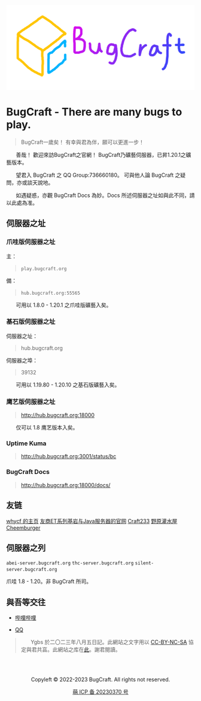 
![不顯焉？ 無傷也，君亦可讀。](bugcraft.png)

# BugCraft - There are many bugs to play.

> BugCraft一歲矣！ 有幸與君為伴，願可以更進一步！

ㅤㅤ善哉！ 歡迎來訪BugCraft之官網！ BugCraft乃礦藝伺服器，已昇1.20.1之礦藝版本。

ㅤㅤ望君入 BugCraft 之 QQ Group:736660180。 可與他人論 BugCraft 之疑問，亦或談天說地。

ㅤㅤ如遇疑惑，亦觀 BugCraft Docs 為妙。Docs 所述伺服器之址如與此不同，請以此處為准。

## 伺服器之址

### 爪哇版伺服器之址

主：
> `play.bugcraft.org`

備：
> `hub.bugcraft.org:55565`

ㅤㅤ可用以 1.8.0 - 1.20.1 之爪哇版礦藝入矣。

### 基石版伺服器之址

伺服器之址：
> hub.bugcraft.org

伺服器之埠：
> 39132

ㅤㅤ可用以 1.19.80 - 1.20.10 之基石版礦藝入矣。

### 鹰艺版伺服器之址

> http://hub.bugcraft.org:18000

ㅤㅤ仅可以 1.8 鹰艺版本入矣。

### Uptime Kuma

> http://hub.bugcraft.org:3001/status/bc

### BugCraft Docs

> http://hub.bugcraft.org:18000/docs/

## 友链

[whycf 的主页](http://cyzs.tk/)
[友商ET系列基岩与Java服务器的官网](http://不如原神.下次一定.com/)
[Craft233](https://www.craft233.top/)
[野原灌水屋](https://www.sxc258.top/)
[Cheemburger](http://byd.cheemburger.top/#contact)

## 伺服器之列

`abei-server.bugcraft.org`
`thc-server.bugcraft.org`
`silent-server.bugcraft.org`

爪哇 1.8 - 1.20。非 BugCraft 所司。

## 與吾等交往

* [哔哩哔哩](https://b23.tv/HpmgYKV)

* [QQ](https://qm.qq.com/cgi-bin/qm/qr?k=AxC2P5uPaRHre7Mv4b_xy8J7MPW9iCMK&jump_from=webapi&authKey=/+l3d1mKlpY5DCeXJ+qmDjiMoa/h4F4boPJhz6GeKJocNyXkmWR/z+oFvCT+r3CE)

> ㅤㅤYgbs 於二〇二三年八月五日記。此網站之文字用以 [CC-BY-NC-SA](https://creativecommons.org/licenses/by-nc-sa/4.0/deed.zh) 協定與君共亯。此網站之库在[此](https://github.com/Bug-Craft/bugcraft.org)。謝君閱讀。

ㅤ
<div style="display: flex; justify-content: center; align-items: center">
    <p>Copyleft © 2022-2023 BugCraft. All rights not reserved.</p>
</div>

<div style="display: flex; justify-content: center; align-items: center">
    <a href="https://icp.gov.moe/?keyword=20230370" target="_blank">萌 ICP 备 20230370 号</a>
</div>
ㅤ
